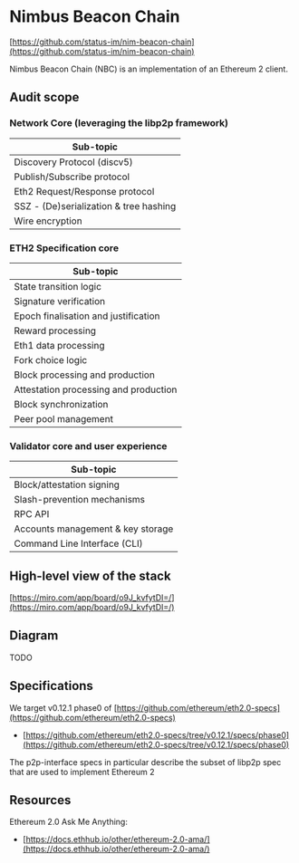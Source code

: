 # Nimbus Beacon Chain

[https://github.com/status-im/nim-beacon-chain](https://github.com/status-im/nim-beacon-chain)

Nimbus Beacon Chain (NBC) is an implementation of an Ethereum 2 client.

## Audit scope

### Network Core (leveraging the libp2p framework)

| Sub-topic                              |
| -------------------------------------- |
| Discovery Protocol (discv5)            |
| Publish/Subscribe protocol             |
| Eth2 Request/Response protocol         |
| SSZ - (De)serialization & tree hashing |
| Wire encryption                        |

### ETH2 Specification core

| Sub-topic                             |
| ------------------------------------- |
| State transition logic                |
| Signature verification                |
| Epoch finalisation and justification  |
| Reward processing                     |
| Eth1 data processing                  |
| Fork choice logic                     |
| Block processing and production       |
| Attestation processing and production |
| Block synchronization                 |
| Peer pool management                  |

### Validator core and user experience

| Sub-topic                         |
| --------------------------------- |
| Block/attestation signing         |
| Slash-prevention mechanisms       |
| RPC API                           |
| Accounts management & key storage |
| Command Line Interface (CLI)      |

## High-level view of the stack

[https://miro.com/app/board/o9J_kvfytDI=/](https://miro.com/app/board/o9J_kvfytDI=/)

## Diagram

TODO

## Specifications

We target v0.12.1 phase0 of [https://github.com/ethereum/eth2.0-specs](https://github.com/ethereum/eth2.0-specs)
- [https://github.com/ethereum/eth2.0-specs/tree/v0.12.1/specs/phase0](https://github.com/ethereum/eth2.0-specs/tree/v0.12.1/specs/phase0)

The p2p-interface specs in particular describe the subset of libp2p spec that
are used to implement Ethereum 2

## Resources

Ethereum 2.0 Ask Me Anything:
- [https://docs.ethhub.io/other/ethereum-2.0-ama/](https://docs.ethhub.io/other/ethereum-2.0-ama/)
